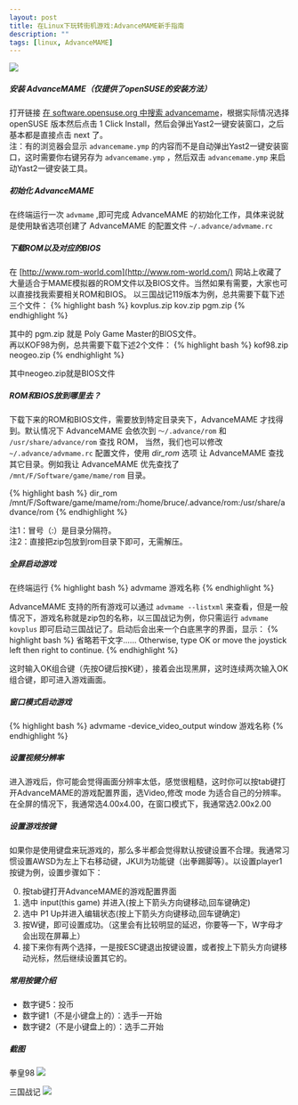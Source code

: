 ```yaml
---
layout: post
title: 在Linux下玩转街机游戏:AdvanceMAME新手指南
description: ""
tags: [linux, AdvanceMAME]
---
```



![](http://i.imgur.com/Lfbn7Oh.png)

##### 安装 AdvanceMAME（仅提供了openSUSE的安装方法）

打开链接 [在 software.opensuse.org 中搜索 advancemame](http://software.opensuse.org/package/advancemame?search_term=advancemame)，根据实际情况选择 openSUSE 版本然后点击 1 Click Install，然后会弹出Yast2一键安装窗口，之后基本都是直接点击 next 了。    
注：有的浏览器会显示 `advancemame.ymp` 的内容而不是自动弹出Yast2一键安装窗口，这时需要你右键另存为 `advancemame.ymp` ，然后双击 `advancemame.ymp` 来启动Yast2一键安装工具。

##### 初始化 AdvanceMAME

在终端运行一次 `advmame` ,即可完成 AdvanceMAME 的初始化工作，具体来说就是使用缺省选项创建了 AdvanceMAME 的配置文件 `~/.advance/advmame.rc`

##### 下载ROM以及对应的BIOS

在 [http://www.rom-world.com](http://www.rom-world.com/) 网站上收藏了大量适合于MAME模拟器的ROM文件以及BIOS文件。当然如果有需要，大家也可以直接找我索要相关ROM和BIOS。
以三国战记119版本为例，总共需要下载下述三个文件：
{% highlight bash %} 
kovplus.zip
kov.zip
pgm.zip
{% endhighlight %}

其中的 pgm.zip 就是 Poly Game Master的BIOS文件。    
再以KOF98为例，总共需要下载下述2个文件：
{% highlight bash %} 
kof98.zip
neogeo.zip
{% endhighlight %}

其中neogeo.zip就是BIOS文件

##### ROM和BIOS放到哪里去？

下载下来的ROM和BIOS文件，需要放到特定目录夹下，AdvanceMAME 才找得到。默认情况下 AdvanceMAME 会依次到 `～/.advance/rom` 和 `/usr/share/advance/rom` 查找 ROM， 当然，我们也可以修改`~/.advance/advmame.rc` 配置文件，使用 *dir_rom* 选项 让 AdvanceMAME 查找其它目录。例如我让 AdvanceMAME 优先查找了 `/mnt/F/Software/game/mame/rom` 目录。

{% highlight bash %} 
dir_rom /mnt/F/Software/game/mame/rom:/home/bruce/.advance/rom:/usr/share/advance/rom
{% endhighlight %}

注1：冒号（:）是目录分隔符。     
注2：直接把zip包放到rom目录下即可，无需解压。

##### 全屏启动游戏

在终端运行
{% highlight bash %} 
advmame 游戏名称
{% endhighlight %}

AdvanceMAME 支持的所有游戏可以通过 `advmame --listxml` 来查看，但是一般情况下，游戏名称就是zip包的名称，以三国战记为例，你只需运行 `advmame kovplus` 即可启动三国战记了。启动后会出来一个白底黑字的界面，显示：
{% highlight bash %} 
省略若干文字......
Otherwise, type OK or move the joystick left then right to continue.
{% endhighlight %}

这时输入OK组合键（先按O键后按K键），接着会出现黑屏，这时连续两次输入OK组合键，即可进入游戏画面。

##### 窗口模式启动游戏

{% highlight bash %} 
advmame -device_video_output window 游戏名称
{% endhighlight %}

##### 设置视频分辨率

进入游戏后，你可能会觉得画面分辨率太低，感觉很粗糙，这时你可以按tab键打开AdvanceMAME的游戏配置界面，选Video,修改 mode 为适合自己的分辨率。在全屏的情况下，我通常选4.00x4.00，在窗口模式下，我通常选2.00x2.00

##### 设置游戏按键

如果你是使用键盘来玩游戏的，那么多半都会觉得默认按键设置不合理。我通常习惯设置AWSD为左上下右移动键，JKUI为功能键（出拳踢脚等）。以设置player1按键为例，设置步骤如下：

0.  按tab键打开AdvanceMAME的游戏配置界面
0.  选中 input(this game) 并进入(按上下箭头方向键移动,回车键确定)
0.  选中 P1 Up并进入编辑状态(按上下箭头方向键移动,回车键确定)
0.  按W键，即可设置成功。（这里会有比较明显的延迟，你要等一下，W字母才会出现在屏幕上）
0.  接下来你有两个选择，一是按ESC键退出按键设置，或者按上下箭头方向键移动光标，然后继续设置其它的。

##### 常用按键介绍

-   数字键5：投币
-   数字键1（不是小键盘上的）：选手一开始
-   数字键2（不是小键盘上的）：选手二开始

##### 截图

拳皇98 
![](http://i.imgur.com/ofuH8GC.png) 

三国战记 
![](http://i.imgur.com/omDUrj4.png)

